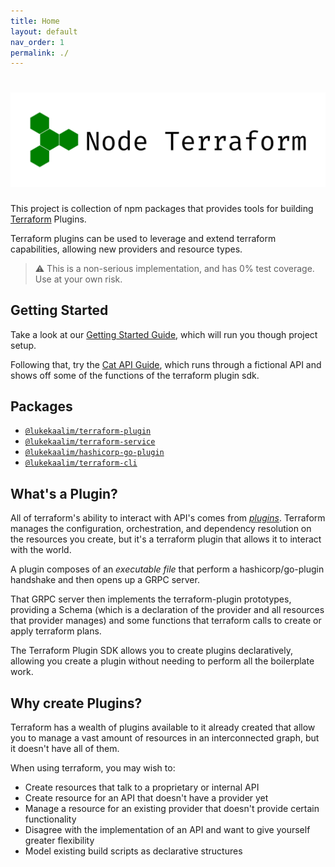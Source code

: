 ```yaml
---
title: Home
layout: default
nav_order: 1
permalink: ./
---
```


# ![Terraform Plugin Node SDK Logo](./logo.png "Node Terraform")

This project is collection of npm packages that provides tools for building [Terraform](https://www.terraform.io/) Plugins.

Terraform plugins can be used to leverage and extend terraform capabilities, allowing new providers and resource types.

> ⚠️ This is a non-serious implementation, and has 0% test coverage. Use at your own risk.

## Getting Started
Take a look at our [Getting Started Guide](./docs/getting-started), which will run you though project setup. 

Following that, try the [Cat API Guide](./docs/guides/CatSDK), which runs through a fictional API and shows off some of the functions of the terraform plugin sdk.

## Packages
 - [`@lukekaalim/terraform-plugin`](terraform-plugin/README)
 - [`@lukekaalim/terraform-service`](terraform-service/README)
 - [`@lukekaalim/hashicorp-go-plugin`](/hashicorp-go-plugin/README)
 - [`@lukekaalim/terraform-cli`](/terraform-cli/README)

## What's a Plugin?
All of terraform's ability to interact with API's comes from [_plugins_](https://www.terraform.io/docs/plugins/index.html). Terraform manages the configuration, orchestration, and dependency resolution on the resources you create, but it's a terraform plugin that allows it to interact with the world.

A plugin composes of an _executable file_ that perform a hashicorp/go-plugin handshake and then opens up a GRPC server.

That GRPC server then implements the terraform-plugin prototypes, providing a Schema (which is a declaration of the provider and all resources that provider manages) and some functions that terraform calls to create or apply terraform plans.

The Terraform Plugin SDK allows you to create plugins declaratively, allowing you create a plugin without needing to perform all the boilerplate work.

## Why create Plugins?
Terraform has a wealth of plugins available to it already created that allow you to manage a vast amount of resources in an interconnected graph, but it doesn't have all of them.

When using terraform, you may wish to:
- Create resources that talk to a proprietary or internal API
- Create resource for an API that doesn't have a provider yet
- Manage a resource for an existing provider that doesn't provide certain functionality
- Disagree with the implementation of an API and want to give yourself greater flexibility
- Model existing build scripts as declarative structures
